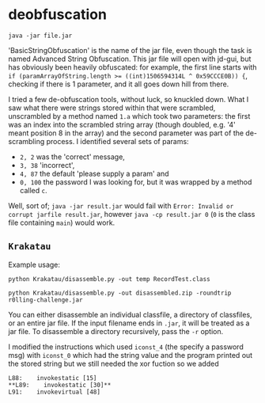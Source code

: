# deobfuscation
`java -jar file.jar`

'BasicStringObfuscation' is the name of the jar file, even though the task is named Advanced String Obfuscation. This jar file will open with jd-gui, but has obviously been heavily obfuscated: for example, the first line starts with `if (paramArrayOfString.length >= ((int)1506594314L ^ 0x59CCCE0B)) {`, checking if there is 1 parameter, and it all goes down hill from there.

I tried a few de-obfuscation tools, without luck, so knuckled down. What I saw what there were strings stored within that were scrambled, unscrambled by a method named `1.a` which took two parameters: the first was an index into the scrambled string array (though doubled, e.g. '4' meant position 8 in the array) and the second parameter was part of the de-scrambling process. I identified several sets of params:

*   `2, 2` was the 'correct' message,
*   `3, 38` 'incorrect',
*   `4, 87` the default 'please supply a param' and
*   `0, 100` the password I was looking for, but it was wrapped by a method called `c`.

Well, sort of; `java -jar result.jar` would fail with `Error: Invalid or corrupt jarfile result.jar`, however `java -cp result.jar 0` (`0` is the class file containing `main`) would work.

`Krakatau`
----------

Example usage:

```text-plain
python Krakatau/disassemble.py -out temp RecordTest.class

python Krakatau/disassemble.py -out disassembled.zip -roundtrip r0lling-challenge.jar
```

You can either disassemble an individual classfile, a directory of classfiles, or an entire jar file. If the input filename ends in `.jar`, it will be treated as a jar file. To disassemble a directory recursively, pass the `-r` option.

I modified the instructions which used `iconst_4` (the specify a password msg) with `iconst_0` which had the string value and the program printed out the stored string but we still needed the xor fuction so we added 

```text-plain
L88:    invokestatic [15]
**L89:    invokestatic [30]** 
L91:    invokevirtual [48] 
```